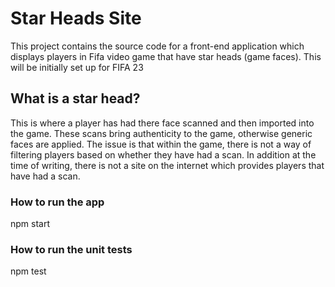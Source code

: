 # Star Heads Site

This project contains the source code for a front-end application which displays players in Fifa video game that have star heads (game faces). This will be initially set up for FIFA 23

## What is a star head?

This is where a player has had there face scanned and then imported into the game. These scans bring authenticity to the game, otherwise generic faces are applied. The issue is that within the game, there is not a way of filtering players based on whether they have had a scan. In addition at the time of writing, there is not a site on the internet which provides players that have had a scan. 

### How to run the app

npm start

### How to run the unit tests

npm test